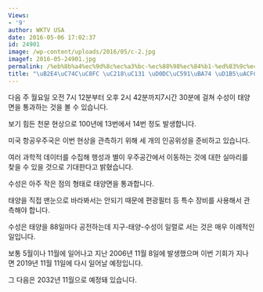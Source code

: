 ```yaml
---
Views:
- '9'
author: WKTV USA
date: 2016-05-06 17:02:37
id: 24901
image: /wp-content/uploads/2016/05/c-2.jpg
imagef: 2016-05-24901.jpg
permalink: /%eb%8b%a4%ec%9d%8c%ec%a3%bc-%ec%88%98%ec%84%b1-%ed%83%9c%ec%96%91%eb%a9%b4-%ed%86%b5%ea%b3%bc/
title: "\uB2E4\uC74C\uC8FC \uC218\uC131 \uD0DC\uC591\uBA74 \uD1B5\uACFC"
---
```


다음 주 월요일 오전 7시 12분부터 오후 2시 42분까지7시간 30분에 걸쳐 수성이 태양면을 통과하는 것을 볼 수 있습니다.

보기 힘든 천문 현상으로 100년에 13번에서 14번 정도 발생합니다.

미국 항공우주국은 이번 현상을 관측하기 위해 세 개의 인공위성을 준비하고 있습니다.

여러 과학적 데이터를 수집해 행성과 별이 우주공간에서 이동하는 것에 대한 실마리를 찾을 수 있을 것으로 기대한다고 밝혔습니다.

수성은 아주 작은 점의 형태로 태양면을 통과합니다.

태양을 직접 맨눈으로 바라봐서는 안되기 때문에 편광필터 등 특수 장비를 사용해서 관측해야 합니다.

수성은 태양을 88일마다 공전하는데 지구-태양-수성이 일렬로 서는 것은 매우 이례적인 일입니다.

보통 5월이나 11월에 일어나고 지난 2006년 11월 8일에 발생했으며 이번 기회가 지나면 2019년 11월 11일에 다시 일어날 예정입니다.

그 다음은 2032년 11월으로 예정돼 있습니다.